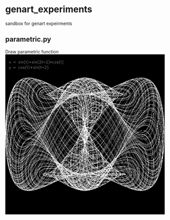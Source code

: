 # genart_experiments
sandbox for genart expeirments

## parametric.py
Draw parametric function
![parametric](./samples/final.png)